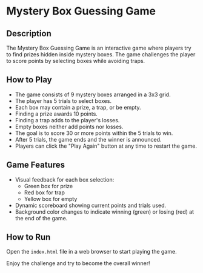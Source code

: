 # Mystery Box Guessing Game

## Description

The Mystery Box Guessing Game is an interactive game where players try to find prizes hidden inside mystery boxes. The game challenges the player to score points by selecting boxes while avoiding traps.

## How to Play

- The game consists of 9 mystery boxes arranged in a 3x3 grid.
- The player has 5 trials to select boxes.
- Each box may contain a prize, a trap, or be empty.
- Finding a prize awards 10 points.
- Finding a trap adds to the player's losses.
- Empty boxes neither add points nor losses.
- The goal is to score 30 or more points within the 5 trials to win.
- After 5 trials, the game ends and the winner is announced.
- Players can click the "Play Again" button at any time to restart the game.

## Game Features

- Visual feedback for each box selection:
  - Green box for prize
  - Red box for trap
  - Yellow box for empty
- Dynamic scoreboard showing current points and trials used.
- Background color changes to indicate winning (green) or losing (red) at the end of the game.

## How to Run

Open the `index.html` file in a web browser to start playing the game.

Enjoy the challenge and try to become the overall winner!

